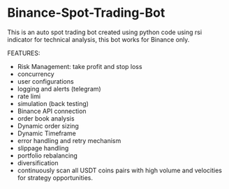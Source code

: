 # Binance-Spot-Trading-Bot
This is an auto spot trading bot created using python code using rsi indicator for technical analysis, this bot works for Binance only. 

FEATURES: 

- Risk Management: take profit and stop loss
- concurrency
- user configurations
- logging and alerts (telegram)
- rate limi
- simulation (back testing)
- Binance API connection
- order book analysis 
- Dynamic order sizing
- Dynamic Timeframe
- error handling and retry mechanism
-  slippage handling
-  portfolio rebalancing
-  diversification
- continuously scan all USDT coins pairs with high  volume and velocities for strategy opportunities.
